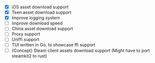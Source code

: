 - [x] iOS asset download support
- [x] Teen asset download support
- [x] Improve logging system
- [ ] Improve download speed
- [ ] China asset download support
- [ ] Proxy support
- [ ] Uniffi support
- [ ] TUI written in Go, to showcase ffi support
- [ ] {Concept} Steam client assets download support (Might have to port steamkit2 to rust)